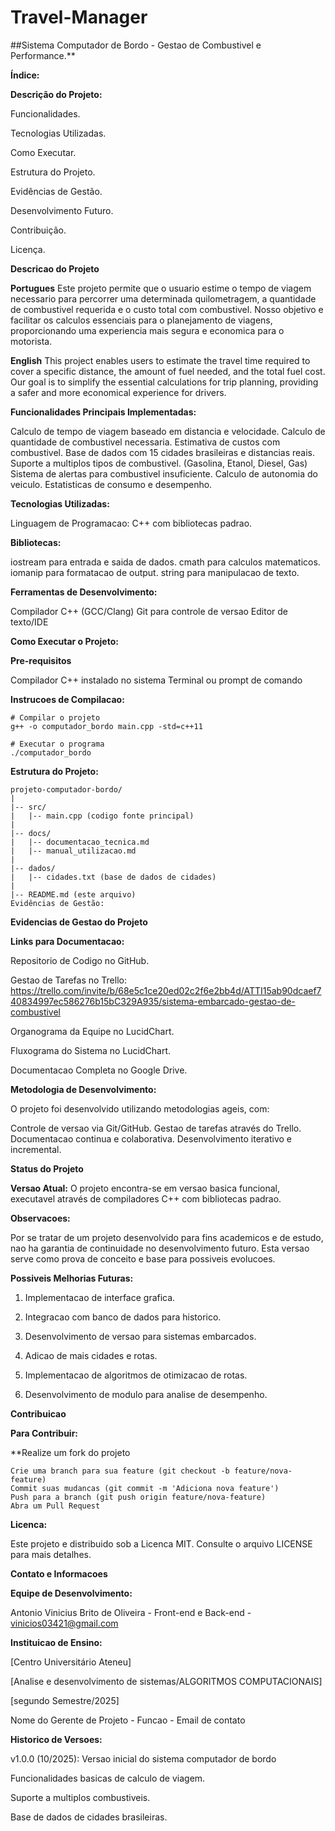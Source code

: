# Travel-Manager



##Sistema Computador de Bordo - Gestao de Combustivel e Performance.**





**Índice:**





 **Descrição do Projeto:**

   Funcionalidades.
   
   Tecnologias Utilizadas.
   
   Como Executar.
   
   Estrutura do Projeto.
   
   Evidências de Gestão.
   
   Desenvolvimento Futuro.

   Contribuição.
   
   Licença.







**Descricao do Projeto**

**Portugues**
Este projeto permite que o usuario estime o tempo de viagem necessario para percorrer uma determinada quilometragem, a quantidade de combustivel requerida e o custo total com combustivel.
Nosso objetivo e facilitar os calculos essenciais para o planejamento de viagens, proporcionando uma experiencia mais segura e economica para o motorista.



**English**
This project enables users to estimate the travel time required to cover a specific distance, the amount of fuel needed, and the total fuel cost.
Our goal is to simplify the essential calculations for trip planning, providing a safer and more economical experience for drivers.




**Funcionalidades Principais Implementadas:**

  Calculo de tempo de viagem baseado em distancia e velocidade.
  Calculo de quantidade de combustivel necessaria.
  Estimativa de custos com combustivel.
  Base de dados com 15 cidades brasileiras e distancias reais.
  Suporte a multiplos tipos de combustivel. (Gasolina, Etanol, Diesel, Gas)
  Sistema de alertas para combustivel insuficiente.
  Calculo de autonomia do veiculo.
  Estatisticas de consumo e desempenho.





**Tecnologias Utilizadas:**

Linguagem de Programacao:
C++ com bibliotecas padrao.




**Bibliotecas:**

  iostream para entrada e saida de dados.
  cmath para calculos matematicos.
  iomanip para formatacao de output.
  string para manipulacao de texto.

**Ferramentas de Desenvolvimento:**

  Compilador C++ (GCC/Clang)
  Git para controle de versao
  Editor de texto/IDE

**Como Executar o Projeto:**

 **Pre-requisitos**
 
   Compilador C++ instalado no sistema
   Terminal ou prompt de comando

**Instrucoes de Compilacao:**
 
    # Compilar o projeto
    g++ -o computador_bordo main.cpp -std=c++11

    # Executar o programa
    ./computador_bordo


**Estrutura do Projeto:**

    projeto-computador-bordo/
    |
    |-- src/
    |   |-- main.cpp (codigo fonte principal)
    |
    |-- docs/
    |   |-- documentacao_tecnica.md
    |   |-- manual_utilizacao.md
    |
    |-- dados/
    |   |-- cidades.txt (base de dados de cidades)
    |
    |-- README.md (este arquivo)
    Evidências de Gestão:


**Evidencias de Gestao do Projeto**

 **Links para Documentacao:**
 
  Repositorio de Codigo no GitHub.
  
  Gestao de Tarefas no Trello: https://trello.com/invite/b/68e5c1ce20ed02c2f6e2bb4d/ATTI15ab90dcaef740834997ec586276b15bC329A935/sistema-embarcado-gestao-de-combustivel
  
  Organograma da Equipe no LucidChart.

  Fluxograma do Sistema no LucidChart.
  
  Documentacao Completa no Google Drive.



**Metodologia de Desenvolvimento:**

 O projeto foi desenvolvido utilizando metodologias ageis, com: 
 
  Controle de versao via Git/GitHub.
  Gestao de tarefas através do Trello.
  Documentacao continua e colaborativa.
  Desenvolvimento iterativo e incremental.


**Status do Projeto**

  **Versao Atual:**
  O projeto encontra-se em versao basica funcional, executavel através de compiladores C++ com bibliotecas padrao.


  **Observacoes:**

   Por se tratar de um projeto desenvolvido para fins academicos e de estudo, nao ha garantia de continuidade no desenvolvimento futuro. Esta versao serve como prova de conceito e base para possiveis evolucoes.
   

   **Possiveis Melhorias Futuras:**

   1. Implementacao de interface grafica.
   
   2. Integracao com banco de dados para historico.
   
   3. Desenvolvimento de versao para sistemas embarcados.
   
   4. Adicao de mais cidades e rotas.
   
   5. Implementacao de algoritmos de otimizacao de rotas.
   
   6. Desenvolvimento de modulo para analise de desempenho.



 **Contribuicao**

 **Para Contribuir:**
  
  **Realize um fork do projeto

    Crie uma branch para sua feature (git checkout -b feature/nova-feature)
    Commit suas mudancas (git commit -m 'Adiciona nova feature')
    Push para a branch (git push origin feature/nova-feature)
    Abra um Pull Request
  

**Licenca:**

Este projeto e distribuido sob a Licenca MIT. Consulte o arquivo LICENSE para mais detalhes.

**Contato e Informacoes**

  **Equipe de Desenvolvimento:**
  
   Antonio Vinicius Brito de Oliveira - Front-end e Back-end - vinicios03421@gmail.com
   
  **Instituicao de Ensino:**

   [Centro Universitário Ateneu]
   
   [Analise e desenvolvimento de sistemas/ALGORITMOS COMPUTACIONAIS]
   
   [segundo Semestre/2025]
  
   Nome do Gerente de Projeto - Funcao - Email de contato
  
  **Historico de Versoes:**
  
 v1.0.0 (10/2025): Versao inicial do sistema computador de bordo
 
 Funcionalidades basicas de calculo de viagem.
 
 Suporte a multiplos combustiveis.
 
 Base de dados de cidades brasileiras.


